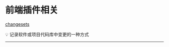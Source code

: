# 前端插件相关

[changesets](%E5%89%8D%E7%AB%AF%E6%8F%92%E4%BB%B6%E7%9B%B8%E5%85%B3%204a21590c2fc44dc898fe231212baee19/changesets%20e680203936564e85acd65721de5e226b.md)

<aside>
💡 记录软件或项目代码库中变更的一种方式

</aside>

---